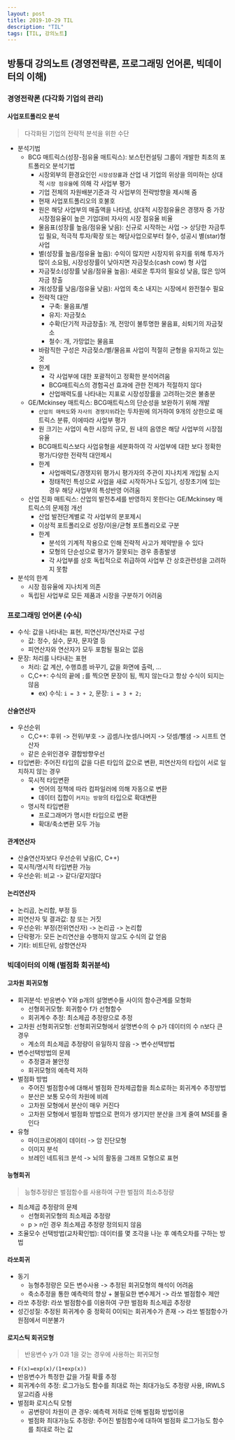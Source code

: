 ```yaml
---
layout: post
title: 2019-10-29 TIL
description: "TIL"
tags: [TIL, 강의노트]
---
```


## 방통대 강의노트 (경영전략론, 프로그래밍 언어론, 빅데이터의 이해)

### 경영전략론 (다각화 기업의 관리)

#### 사업포트폴리오 분석

> 다각화된 기업의 전략적 분석을 위한 수단

- 분석기법
  - BCG 매트릭스(성장-점유율 매트릭스): 보스턴컨설팅 그룹이 개발한 최초의 포트폴리오 분석기법
    - 시장외부의 환경요인인 `시장성장률`과 산업 내 기업의 위상을 의미하는 상대적 `시장 점유율`에 의해 각 사업부 평가
    - 기업 전체의 자원배분기준과 각 사업부의 전략방향을 제시해 줌
    - 현재 사업포트폴리오의 호불호
    - 원은 해당 사업부의 매출액을 나타냄, 상대적 시장점유율은 경쟁자 중 가장 시장점유율이 높은 기업대비 자사의 시장 점유율 비율
    - 물음표(성장률 높음/점유율 낮음): 신규로 시작하는 사업 -> 상당한 자금투입 필요, 적극적 투자/확장 또는 해당사업으로부터 철수, 성공시 별(star)형 사업
    - 별(성장률 높음/점유율 높음): 수익이 많지만 시장지위 유지를 위해 투자가 많이 소요됨, 시장성장률이 낮아지면 자금젖소(cash cow) 형 사업
    - 자금젖소(성장률 낮음/점유율 높음): 새로운 투자의 필요성 낮음, 많은 잉여자금 창출
    - 개(성장률 낮음/점유율 낮음): 사업의 축소 내지는 시장에서 완전철수 필요
    - 전략적 대안
      - 구축: 물음표/별
      - 유지: 자금젖소
      - 수확(단기적 자금창출): 개, 전망이 불투명한 물음표, 쇠퇴기의 자금젖소
      - 철수: 개, 가망없는 물음표
    - 바람직한 구성은 자금젖소/별/물음표 사업이 적절히 균형을 유지하고 있는 것
    - 한계
      - 각 사업부에 대한 포괄적이고 정확한 분석어려움
      - BCG매트릭스의 경험곡선 효과에 관한 전제가 적절하지 않다
      - 산업매력도를 나타내는 지표로 시장성장률을 고려하는것은 불충분
  - GE/Mckinsey 매트릭스: BCG매트릭스의 단순성을 보완하기 위해 개발
    - `산업의 매력도`와 `자사의 경쟁지위`라는 두차원에 의거하여 9개의 상한으로 매트릭스 분류, 이에따라 사업부 평가
    - 원 크기는 사업이 속한 시장의 규모, 원 내의 음영은 해당 사업부의 시장점유율
    - BCG매트릭스보다 사업유형을 세분화하여 각 사업부에 대한 보다 정확한 평가/다양한 전략적 대안제시
    - 한계
      - 사업매력도/경쟁지위 평가시 평가자의 주관이 지나치게 개입될 소지
      - 정태적인 특성으로 사업을 새로 시작하거나 도입기, 성장초기에 있는 경우 해당 사업부의 특성반영 어려움
  - 산업 진화 매트릭스: 산업의 발전추세를 반영하지 못한다는 GE/Mckinsey 매트릭스의 문제점 개선
    - 산업 발전단계별로 각 사업부의 분포제시
    - 이상적 포트폴리오로 성장/이윤/균형 포트폴리오로 구분
    - 한계
      - 분석의 기계적 작용으로 인해 전략적 사고가 제약받을 수 있다
      - 모형의 단순성으로 평가가 잘못되는 경우 종종발생
      - 각 사업부를 상호 독립적으로 취급하여 사업부 간 상호관련성을 고려하지 못함
- 분석의 한계
  - 시장 점유율에 지나치게 의존
  - 독립된 사업부로 모든 제품과 시장을 구분하기 어려움

### 프로그래밍 언어론 (수식)

- 수식: 값을 나타내는 표현, 피연산자/연산자로 구성
  - 값: 정수, 실수, 문자, 문자열 등
  - 피연산자와 연산자가 모두 포함될 필요는 없음
- 문장: 처리를 나타내는 표현
  - 처리: 값 계산, 수행흐름 바꾸기, 값을 화면에 출력, ...
  - C,C++: 수식의 끝에 `;`를 찍으면 문장이 됨, 찍지 않는다고 항상 수식이 되지는 않음
    - ex) 수식: `i = 3 + 2`, 문장: `i = 3 + 2;`

#### 산술연산자

- 우선순위
  - C,C++: 후위 -> 전위/부호 -> 곱셈/나눗셈/나머지 -> 덧셈/뺄샘 -> 시프트 연산자
  - 같은 순위인경우 결합방향우선
- 타입변환: 주어진 타입의 값을 다른 타입의 값으로 변환, 피연산자의 타입이 서로 일치하지 않는 경우
  - 묵시적 타입변환
    - 언어의 정책에 따라 컴파일러에 의해 자동으로 변환
    - 데이터 집합이 `커지는 방향`의 타입으로 확대변환
  - 명시적 타입변환
    - 프로그래머가 명시한 타입으로 변환
    - 확대/축소변환 모두 가능

#### 관계연산자

- 산술연산자보다 우선순위 낮음(C, C++)
- 묵시적/명시적 타입변환 가능
- 우선순위: 비교 -> 같다/같지않다

#### 논리연산자

- 논리곱, 논리합, 부정 등
- 피연산자 및 결과값: 참 또는 거짓
- 우선순위: 부정(전위연산자) -> 논리곱 -> 논리합
- 단락평가: 모든 논리연산을 수행하지 않고도 수식의 값 얻음
- 기타: 비트단위, 삼항연산자

### 빅데이터의 이해 (벌점화 회귀분석)

#### 고차원 회귀모형

- 회귀분석: 반응변수 Y와 p개의 설명변수들 사이의 함수관계를 모형화
  - 선형회귀모형: 회귀함수 f가 선형함수
  - 회귀계수 추정: 최소제곱 추정량으로 추정
- 고차원 선형회귀모형: 선형회귀모형에서 설명변수의 수 p가 데이터의 수 n보다 큰 경우
  - 계소의 최소제곱 추정량이 유일하지 않음 -> 변수선택방법
- 변수선택방법의 문제
  - 추정결과 불안정
  - 회귀모형의 예측력 저하
- 벌점화 방법
  - 주어진 벌점함수에 대해서 벌점화 잔차제곱합을 최소로하는 회귀계수 추정방법
  - 분산은 보통 모수의 차원에 비례
  - 고차원 모형에서 분산이 매우 커진다
  - 고차원 모형에서 벌점화 방법으로 편의가 생기지만 분산을 크게 줄여 MSE를 줄인다
- 유형
  - 마이크로어레이 데이터 -> 암 진단모형
  - 이미지 분석
  - 브레인 네트워크 분석 -> 뇌의 활동을 그래프 모형으로 표현

#### 능형회귀

> 능형추정량은 벌점함수를 사용하여 구한 벌점의 최소추정량

- 최소제곱 추정량의 문제
  - 선형회귀모형의 최소제곱 추정량
  - p > n인 경우 최소제곱 추정량 정의되지 않음
- 조율모수 선택방법(교차확인법): 데이터를 몇 조각을 나눈 후 예측오차를 구하는 방법

#### 라쏘회귀

- 동기
  - 능형추정량은 모든 변수사용 -> 추정된 회귀모형의 해석이 어려움
  - 축소추정을 통한 예측력의 향상 + 불필요한 변수제거 -> 라쏘 벌점함수 제안
- 라쏘 추정량: 라쏘 벌점함수를 이용하여 구한 벌점화 최소제곱 추정량
- 성긴성질: 추정된 회귀계수 중 정확히 0이되는 회귀계수가 존재 -> 라쏘 벌점함수가 원점에서 미분불가

#### 로지스틱 회귀모형

> 반응변수 y가 0과 1을 갖는 경우에 사용하는 회귀모형

- `F(x)=exp(x)/(1+exp(x))`
- 반응변수가 특정한 값을 가질 확률 추정
- 회귀계수의 추정: 로그가능도 함수를 최대로 하는 최대가능도 추정량 사용, IRWLS알고리즘 사용
- 벌점화 로지스틱 모형
  - 공변량이 차원이 큰 경우: 예측력 저하로 인해 벌점화 방법이용
  - 벌점화 최대가능도 추정량: 주어진 벌점함수에 대하여 벌점화 로그가능도 함수를 최대로 하는 값
